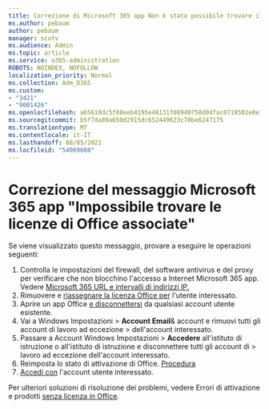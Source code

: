 ```yaml
---
title: Correzione di Microsoft 365 app Non è stato possibile trovare il messaggio associato alle licenze di Office
ms.author: pebaum
author: pebaum
manager: scotv
ms.audience: Admin
ms.topic: article
ms.service: o365-administration
ROBOTS: NOINDEX, NOFOLLOW
localization_priority: Normal
ms.collection: Adm_O365
ms.custom:
- "3421"
- "9001426"
ms.openlocfilehash: a65610dc5f88eeb4195e48131f08940758d0dfac0710502e0e15ab5f661c5719
ms.sourcegitcommit: b5f7da89a650d2915dc652449623c78be6247175
ms.translationtype: MT
ms.contentlocale: it-IT
ms.lasthandoff: 08/05/2021
ms.locfileid: "54069608"
---
```

# <a name="fixing-the-microsoft-365-apps-couldnt-find-office-licenses-associated-message"></a>Correzione del messaggio Microsoft 365 app "Impossibile trovare le licenze di Office associate"

Se viene visualizzato questo messaggio, provare a eseguire le operazioni seguenti:

1. Controlla le impostazioni del firewall, del software antivirus e del proxy per verificare che non blocchino l'accesso a Internet Microsoft 365 app. Vedere [Microsoft 365 URL e intervalli di indirizzi IP.](https://docs.microsoft.com/office365/enterprise/urls-and-ip-address-ranges)
2. Rimuovere e [riassegnare la licenza Office per](https://docs.microsoft.com/microsoft-365/admin/manage/assign-licenses-to-users) l'utente interessato. 
3. Aprire un app Office [e disconnettersi](https://support.office.com/article/5a20dc11-47e9-4b6f-945d-478cb6d92071) da qualsiasi account utente esistente.
4. Vai a Windows Impostazioni > **Account Email**& account e rimuovi tutti gli account di lavoro ad eccezione  >  dell'account interessato.
5. Passare a Account Windows Impostazioni > **Accedere** all'istituto di istruzione o all'istituto di istruzione e disconnettere tutti gli account di  >  lavoro ad eccezione dell'account interessato.
6. Reimposta lo stato di attivazione di Office. [Procedura](https://docs.microsoft.com/office365/troubleshoot/activation/reset-office-365-proplus-activation-state)
7. [Accedi con](https://support.office.com/article/628ea040-f265-49de-b986-be09c3ebf8a9) l'account utente interessato.

Per ulteriori soluzioni di risoluzione dei problemi, vedere Errori di attivazione e prodotti [senza licenza in Office](https://support.office.com/Article/0d23d3c0-c19c-4b2f-9845-5344fedc4380).